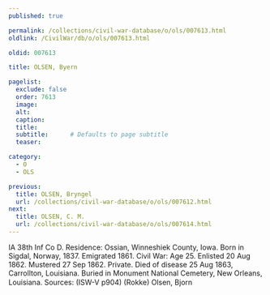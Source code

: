 ```yaml
---
published: true

permalink: /collections/civil-war-database/o/ols/007613.html
oldlink: /CivilWar/db/o/ols/007613.html

oldid: 007613

title: OLSEN, Byern

pagelist:
  exclude: false
  order: 7613
  image: 
  alt:
  caption:
  title:
  subtitle:      # Defaults to page subtitle
  teaser:

category: 
  - O 
  - OLS

previous:
  title: OLSEN, Bryngel
  url: /collections/civil-war-database/o/ols/007612.html  
next:
  title: OLSEN, C. M.
  url: /collections/civil-war-database/o/ols/007614.html   
---
```

IA 38th Inf Co D. Residence: Ossian, Winneshiek County, Iowa. Born in Sigdal, Norway, 1837. Emigrated 1861. Civil War: Age 25. Enlisted 20 Aug 1862. Mustered 27 Sep 1862. Private. Died of disease 25 Aug 1863, Carrollton, Louisiana. Buried in Monument National Cemetery, New Orleans, Louisiana. Sources: (ISW-V p904) (Rokke) &#147;Olsen, Bjorn&#148;